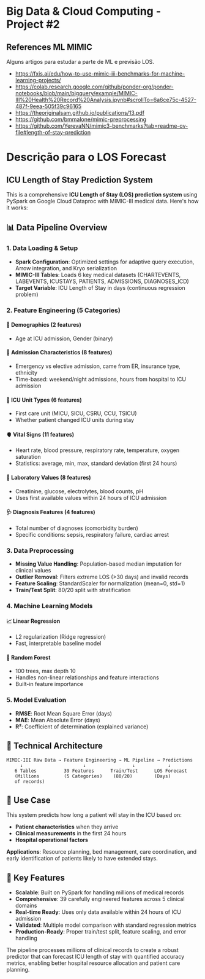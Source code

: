 # Big Data & Cloud Computing - Project #2



## References ML MIMIC

Alguns artigos para estudar a parte de ML e previsão LOS.

- https://fxis.ai/edu/how-to-use-mimic-iii-benchmarks-for-machine-learning-projects/
- https://colab.research.google.com/github/ponder-org/ponder-notebooks/blob/main/bigquery/example/MIMIC-III%20Health%20Record%20Analysis.ipynb#scrollTo=6a6ce75c-4527-487f-9eea-505f39c96165
- https://theoriginalsam.github.io/publications/13.pdf
- https://github.com/bmmalone/mimic-preprocessing
- https://github.com/YerevaNN/mimic3-benchmarks?tab=readme-ov-file#length-of-stay-prediction



# Descrição para o LOS Forecast

##  ICU Length of Stay Prediction System

This is a comprehensive **ICU Length of Stay (LOS) prediction system** using PySpark on Google Cloud Dataproc with MIMIC-III medical data. Here's how it works:

## 📊 Data Pipeline Overview

### 1. Data Loading & Setup
- **Spark Configuration**: Optimized settings for adaptive query execution, Arrow integration, and Kryo serialization
- **MIMIC-III Tables**: Loads 6 key medical datasets (CHARTEVENTS, LABEVENTS, ICUSTAYS, PATIENTS, ADMISSIONS, DIAGNOSES_ICD)
- **Target Variable**: ICU Length of Stay in days (continuous regression problem)

### 2. Feature Engineering (5 Categories)

#### 👤 Demographics (2 features)
- Age at ICU admission, Gender (binary)

#### 🏥 Admission Characteristics (8 features)
- Emergency vs elective admission, came from ER, insurance type, ethnicity
- Time-based: weekend/night admissions, hours from hospital to ICU admission

#### 🏢 ICU Unit Types (6 features)  
- First care unit (MICU, SICU, CSRU, CCU, TSICU)
- Whether patient changed ICU units during stay

#### 🫀 Vital Signs (11 features)
- Heart rate, blood pressure, respiratory rate, temperature, oxygen saturation
- Statistics: average, min, max, standard deviation (first 24 hours)

#### 🧪 Laboratory Values (8 features)
- Creatinine, glucose, electrolytes, blood counts, pH
- Uses first available values within 24 hours of ICU admission

#### 🩺 Diagnosis Features (4 features)
- Total number of diagnoses (comorbidity burden)
- Specific conditions: sepsis, respiratory failure, cardiac arrest

### 3. Data Preprocessing
- **Missing Value Handling**: Population-based median imputation for clinical values
- **Outlier Removal**: Filters extreme LOS (>30 days) and invalid records
- **Feature Scaling**: StandardScaler for normalization (mean=0, std=1)
- **Train/Test Split**: 80/20 split with stratification

### 4. Machine Learning Models

#### 📈 Linear Regression
- L2 regularization (Ridge regression)
- Fast, interpretable baseline model

#### 🌲 Random Forest
- 100 trees, max depth 10
- Handles non-linear relationships and feature interactions
- Built-in feature importance

### 5. Model Evaluation
- **RMSE**: Root Mean Square Error (days)
- **MAE**: Mean Absolute Error (days)  
- **R²**: Coefficient of determination (explained variance)

## 🔧 Technical Architecture

```
MIMIC-III Raw Data → Feature Engineering → ML Pipeline → Predictions
     ↓                      ↓                 ↓            ↓
   6 Tables          39 Features      Train/Test      LOS Forecast
   (Millions         (5 Categories)    (80/20)        (Days)
   of records)
```

## 🎯 Use Case

This system predicts how long a patient will stay in the ICU based on:
- **Patient characteristics** when they arrive
- **Clinical measurements** in the first 24 hours
- **Hospital operational factors**

**Applications**: Resource planning, bed management, care coordination, and early identification of patients likely to have extended stays.

## 🚀 Key Features

- **Scalable**: Built on PySpark for handling millions of medical records
- **Comprehensive**: 39 carefully engineered features across 5 clinical domains
- **Real-time Ready**: Uses only data available within 24 hours of ICU admission
- **Validated**: Multiple model comparison with standard regression metrics
- **Production-Ready**: Proper train/test split, feature scaling, and error handling

The pipeline processes millions of clinical records to create a robust predictor that can forecast ICU length of stay with quantified accuracy metrics, enabling better hospital resource allocation and patient care planning.
